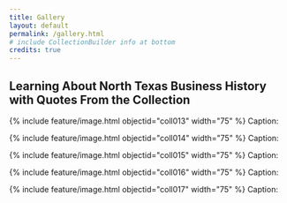 ```yaml
---
title: Gallery
layout: default
permalink: /gallery.html
# include CollectionBuilder info at bottom
credits: true
---
```

## Learning About North Texas Business History with Quotes From the Collection


{% include feature/image.html objectid="coll013" width="75" %}
Caption: 

{% include feature/image.html objectid="coll014" width="75" %}
Caption: 

{% include feature/image.html objectid="coll015" width="75" %}
Caption: 

{% include feature/image.html objectid="coll016" width="75" %}
Caption: 

{% include feature/image.html objectid="coll017" width="75" %}
Caption: 
